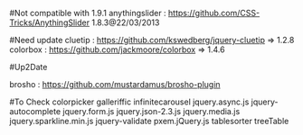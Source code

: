 #Not compatible with 1.9.1
anythingslider : https://github.com/CSS-Tricks/AnythingSlider 1.8.3@22/03/2013

#Need update
cluetip : https://github.com/kswedberg/jquery-cluetip => 1.2.8
colorbox : https://github.com/jackmoore/colorbox => 1.4.6

#Up2Date

brosho : https://github.com/mustardamus/brosho-plugin

#To Check
colorpicker
galleriffic
infinitecarousel
jquery.async.js
jquery-autocomplete
jquery.form.js
jquery.json-2.3.js
jquery.media.js
jquery.sparkline.min.js
jquery-validate
pxem.jQuery.js
tablesorter
treeTable
